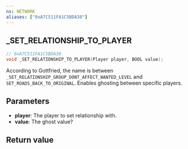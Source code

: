 ```yaml
---
ns: NETWORK
aliases: ["0xA7C511FA1C5BDA38"]
---
```

## _SET_RELATIONSHIP_TO_PLAYER

```c
// 0xA7C511FA1C5BDA38
void _SET_RELATIONSHIP_TO_PLAYER(Player player, BOOL value);
```

According to Gottfried, the name is between `_SET_RELATIONSHIP_GROUP_DONT_AFFECT_WANTED_LEVEL` and `SET_ROADS_BACK_TO_ORIGINAL`.
Enables ghosting between specific players.

## Parameters
* **player**: The player to set relationship with.
* **value**: The ghost value?

## Return value
